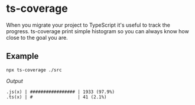 # ts-coverage

When you migrate your project to TypeScript it's useful to track the progress.
ts-coverage print simple histogram so you can always know how close to the goal you are.

## Example

`npx ts-coverage ./src`

*Output*

```
.js(x) | ################# | 1933 (97.9%)
.ts(x) | #                 | 41 (2.1%)
```
